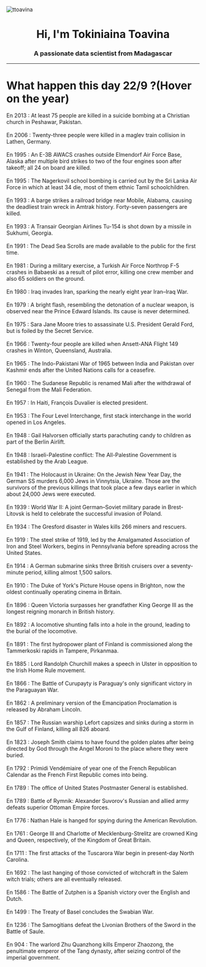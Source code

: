 
<p align="left"> <img src="https://komarev.com/ghpvc/?username=ttoavina&label=Profile%20views&color=0e75b6&style=flat" alt="ttoavina" /> </p>
<h1 align="center">Hi, I'm Tokiniaina Toavina</h1>
<h3 align="center">A passionate data scientist from Madagascar</h3>
    
<hr/>
<h1> What happen this day 22/9 ?(Hover on the year)</h1>

En 2013 : At least 75 people are killed in a suicide bombing at a Christian church in Peshawar, Pakistan.
<br/><br/>
En 2006 : Twenty-three people were killed in a maglev train collision in Lathen, Germany.
<br/><br/>
En 1995 : An E-3B AWACS crashes outside Elmendorf Air Force Base, Alaska after multiple bird strikes to two of the four engines soon after takeoff; all 24 on board are killed.
<br/><br/>
En 1995 : The Nagerkovil school bombing is carried out by the Sri Lanka Air Force in which at least 34 die, most of them ethnic Tamil schoolchildren.
<br/><br/>
En 1993 : A barge strikes a railroad bridge near Mobile, Alabama, causing the deadliest train wreck in Amtrak history. Forty-seven passengers are killed.
<br/><br/>
En 1993 : A Transair Georgian Airlines Tu-154 is shot down by a missile in Sukhumi, Georgia.
<br/><br/>
En 1991 : The Dead Sea Scrolls are made available to the public for the first time.
<br/><br/>
En 1981 : During a military exercise, a Turkish Air Force Northrop F-5 crashes in Babaeski as a result of pilot error, killing one crew member and also 65 soldiers on the ground.
<br/><br/>
En 1980 : Iraq invades Iran, sparking the nearly eight year Iran–Iraq War.
<br/><br/>
En 1979 : A bright flash, resembling the detonation of a nuclear weapon, is observed near the Prince Edward Islands. Its cause is never determined.
<br/><br/>
En 1975 : Sara Jane Moore tries to assassinate U.S. President Gerald Ford, but is foiled by the Secret Service.
<br/><br/>
En 1966 : Twenty-four people are killed when Ansett-ANA Flight 149 crashes in Winton, Queensland, Australia.
<br/><br/>
En 1965 : The Indo-Pakistani War of 1965 between India and Pakistan over Kashmir ends after the United Nations calls for a ceasefire.
<br/><br/>
En 1960 : The Sudanese Republic is renamed Mali after the withdrawal of Senegal from the Mali Federation.
<br/><br/>
En 1957 : In Haiti, François Duvalier is elected president.
<br/><br/>
En 1953 : The Four Level Interchange, first stack interchange in the world opened in Los Angeles.
<br/><br/>
En 1948 : Gail Halvorsen officially starts parachuting candy to children as part of the Berlin Airlift.
<br/><br/>
En 1948 : Israeli-Palestine conflict: The All-Palestine Government is established by the Arab League.
<br/><br/>
En 1941 : The Holocaust in Ukraine: On the Jewish New Year Day, the German SS murders 6,000 Jews in Vinnytsia, Ukraine. Those are the survivors of the previous killings that took place a few days earlier in which about 24,000 Jews were executed.
<br/><br/>
En 1939 : World War II: A joint German–Soviet military parade in Brest-Litovsk is held to celebrate the successful invasion of Poland.
<br/><br/>
En 1934 : The Gresford disaster in Wales kills 266 miners and rescuers.
<br/><br/>
En 1919 : The steel strike of 1919, led by the Amalgamated Association of Iron and Steel Workers, begins in Pennsylvania before spreading across the United States.
<br/><br/>
En 1914 : A German submarine sinks three British cruisers over a seventy-minute period, killing almost 1,500 sailors.
<br/><br/>
En 1910 : The Duke of York's Picture House opens in Brighton, now the oldest continually operating cinema in Britain.
<br/><br/>
En 1896 : Queen Victoria surpasses her grandfather King George III as the longest reigning monarch in British history.
<br/><br/>
En 1892 : A locomotive shunting falls into a hole in the ground, leading to the burial of the locomotive.
<br/><br/>
En 1891 : The first hydropower plant of Finland is commissioned along the Tammerkoski rapids in Tampere, Pirkanmaa.
<br/><br/>
En 1885 : Lord Randolph Churchill makes a speech in Ulster in opposition to the Irish Home Rule movement.
<br/><br/>
En 1866 : The Battle of Curupayty is Paraguay's only significant victory in the Paraguayan War.
<br/><br/>
En 1862 : A preliminary version of the Emancipation Proclamation is released by Abraham Lincoln.
<br/><br/>
En 1857 : The Russian warship Lefort capsizes and sinks during a storm in the Gulf of Finland, killing all 826 aboard.
<br/><br/>
En 1823 : Joseph Smith claims to have found the golden plates after being directed by God through the Angel Moroni to the place where they were buried.
<br/><br/>
En 1792 : Primidi Vendémiaire of year one of the French Republican Calendar as the French First Republic comes into being.
<br/><br/>
En 1789 : The office of United States Postmaster General is established.
<br/><br/>
En 1789 : Battle of Rymnik: Alexander Suvorov's Russian and allied army defeats superior Ottoman Empire forces.
<br/><br/>
En 1776 : Nathan Hale is hanged for spying during the American Revolution.
<br/><br/>
En 1761 : George III and Charlotte of Mecklenburg-Strelitz are crowned King and Queen, respectively, of the Kingdom of Great Britain.
<br/><br/>
En 1711 : The first attacks of the Tuscarora War begin in present-day North Carolina.
<br/><br/>
En 1692 : The last hanging of those convicted of witchcraft in the Salem witch trials; others are all eventually released.
<br/><br/>
En 1586 : The Battle of Zutphen is a Spanish victory over the English and Dutch.
<br/><br/>
En 1499 : The Treaty of Basel concludes the Swabian War.
<br/><br/>
En 1236 : The Samogitians defeat the Livonian Brothers of the Sword in the Battle of Saule.
<br/><br/>
En 904 : The warlord Zhu Quanzhong kills Emperor Zhaozong, the penultimate emperor of the Tang dynasty, after seizing control of the imperial government.
<br/><br/>
